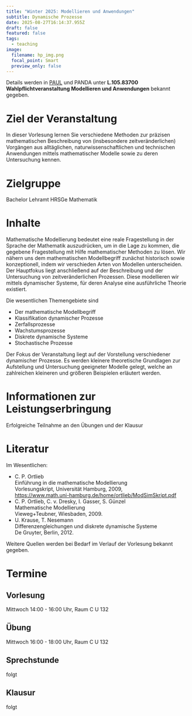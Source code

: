 ```yaml
---
title: "Winter 2025: Modellieren und Anwendungen"
subtitle: Dynamische Prozesse
date: 2025-08-27T16:14:37.955Z
draft: false
featured: false
tags:
  - teaching
image:
  filename: hp_img.png
  focal_point: Smart
  preview_only: false
---
```

Details werden in [PAUL](https://paul.uni-paderborn.de/scripts/mgrqispi.dll?APPNAME=CampusNet&PRGNAME=COURSEDETAILS&ARGUMENTS=-N000000000000001,-N000443,-N0,-N393923070459804,-N393923070404805,-N0,-N0,-N3,-AxWpDOgBAfBWWOdooOdwlmfBZcMmFPN5oONLdcolZfUm0Wol6mzHBHqA-WuLk4IldOuPSeZ56VDK8YoDN7j7AWDWSYQewc-H3fScjmUmvPQR74IP3vDUEvQPE4zPXRYPuOSijWByFV-PAeW5A4BmVPMojPZRMffwhHuPSQfFFVQoumjWbxgUK3zUMfDUAfQopcdASVNKAeN7Z4qotRgpZcDDNOgUJW-WdHB6f3zFdWkZ33SFwmQf6xjpT4umwrqLZcuW57tZePdm-VNWsCf69xWi6QQRZWfLz3YaZefN6YgijYfoKVf6D4DLQmjH5f-o6eQHJ4BPTcQcF7fmeOdoIeWKIfdHdvWKHevZLedUNHZoTeZPSmdZWP-oCrDKKczPmxuKEONP3fIUqPQofHqoNfSpJxDWTVdLeHgDdOzn9mZKEVfWZPMRmvZmLHjWNCupVRYPZxULf7qGDHUKTvfHlczwFcYKAYoa9OuRBPz5TWBeNWUUIcDD6Rf6QYoHhPI5YRzPYxU5SRW76Q-HBczUMPqPXvjKDHZmQHNoeHd6XxjpXVom-3WB6rDAyQY5feMVjvUK6PDHMQq67mWpJHZUafUUImjf-YYVdcQmSRZKYxgLjvQL9PgP3WYZaPNBj4f5uP-pKOZofmBK0fgLW4gRXe-nFPZKSWj5qPffNPDKqcBm5rqWwfUiF3BK03zcAWj5CRMpl3zwEVWB-vzGVVupTfBUTxNy6QSftPfmh7Z5BvDUIVSWpef9tcNHArgmPHWRq) und PANDA unter **L.105.83700 Wahlpflichtveranstaltung Modellieren und Anwendungen** bekannt gegeben.

# Ziel der Veranstaltung

In dieser Vorlesung lernen Sie verschiedene Methoden zur präzisen mathematischen Beschreibung von (insbesondere zeitveränderlichen) Vorgängen aus alltäglichen, naturwissenschaftlichen und technischen Anwendungen mittels mathematischer Modelle sowie zu deren Untersuchung kennen.

# Zielgruppe

Bachelor Lehramt HRSGe Mathematik

# Inhalte

Mathematische Modellierung bedeutet eine reale Fragestellung in der Sprache der Mathematik auszudrücken, um in die Lage zu kommen, die gegebene Fragestellung mit Hilfe mathematischer Methoden zu lösen. Wir nähern uns dem mathematischen Modellbegriff zunächst historisch sowie konzeptionell, indem wir verschieden Arten von Modellen unterscheiden. Der Hauptfokus liegt anschließend auf der Beschreibung und der Untersuchung von zeitveränderlichen Prozessen. Diese modellieren wir mittels dynamischer Systeme, für deren Analyse eine ausführliche Theorie existiert.

Die wesentlichen Themengebiete sind

* Der mathematische Modellbegriff
* Klassifikation dynamischer Prozesse
* Zerfallsprozesse
* Wachstumsprozesse
* Diskrete dynamische Systeme
* Stochastische Prozesse

Der Fokus der Veranstaltung liegt auf der Vorstellung verschiedener dynamischer Prozesse. Es werden kleinere theoretische Grundlagen zur Aufstellung und Untersuchung geeigneter Modelle gelegt, welche an zahlreichen kleineren und größeren Beispielen erläutert werden.

# Informationen zur Leistungserbringung

Erfolgreiche Teilnahme an den Übungen und der Klausur

# Literatur

Im Wesentlichen:

* C. P. Ortlieb\
  Einführung in die mathematische Modellierung\
  Vorlesungskript, Universität Hamburg, 2009,\
  <https://www.math.uni-hamburg.de/home/ortlieb/ModSimSkript.pdf>
* C. P. Ortlieb, C. v. Dresky, I. Gasser, S. Günzel\
  Mathematische Modellierung\
  Vieweg+Teubner, Wiesbaden, 2009.
* U. Krause, T. Nesemann\
  Differenzengleichungen und diskrete dynamische Systeme\
  De Gruyter, Berlin, 2012.

Weitere Quellen werden bei Bedarf im Verlauf der Vorlesung bekannt gegeben.

# Termine

## Vorlesung

Mittwoch 14:00 - 16:00 Uhr, Raum C U 132

## Übung

Mittwoch 16:00 - 18:00 Uhr, Raum C U 132

## Sprechstunde

folgt

## Klausur

folgt